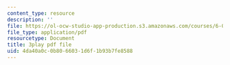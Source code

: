 ```yaml
---
content_type: resource
description: ''
file: https://ol-ocw-studio-app-production.s3.amazonaws.com/courses/6-001-structure-and-interpretation-of-computer-programs-spring-2005/4da40a0c0b8066031d6f1b93b7fe8588_-J_xL4IGhJA.pdf
file_type: application/pdf
resourcetype: Document
title: 3play pdf file
uid: 4da40a0c-0b80-6603-1d6f-1b93b7fe8588
---
```

